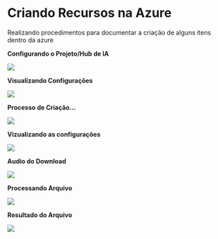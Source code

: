 # Criando Recursos na Azure

Realizando procedimentos para documentar a criação de alguns itens dentro da azure

**Configurando o Projeto/Hub de IA**

![](images/01-configurando-servico.png)

**Visualizando Configurações**

![](images/02-visualizando-configuracao.png)

**Processo de Criação...**

![](images/03-criando-servico.png)

**Vizualizando as configurações**

![](images/04-apos-criacao.png)

**Audio do Download**

![](images/05-arquivo-download.png)

**Processando Arquivo**

![](images/06-lendo-arquivo.png)

**Resultado do Arquivo**

![](images/07-apos-execucao-audio.png)
